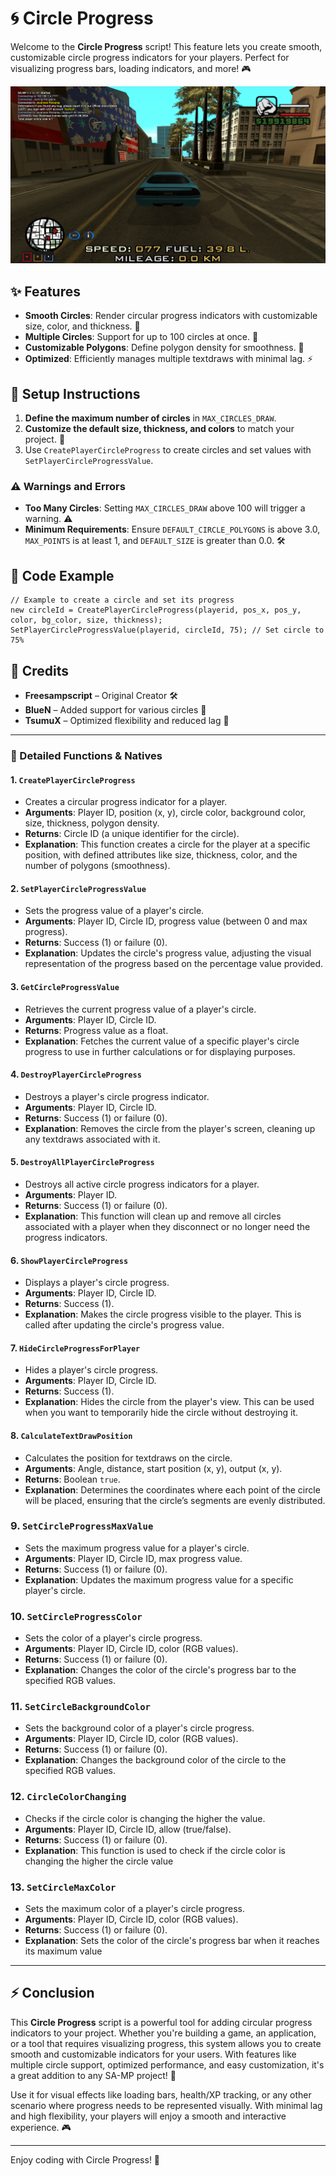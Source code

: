 
# 🌀 Circle Progress

Welcome to the **Circle Progress** script! This feature lets you create smooth, customizable circle progress indicators for your players. Perfect for visualizing progress bars, loading indicators, and more! 🎮

![Preview](https://github.com/MuhRaihan001/circle-progress/blob/main/sa-mp-017.png)

## ✨ Features
- **Smooth Circles**: Render circular progress indicators with customizable size, color, and thickness. 🎨
- **Multiple Circles**: Support for up to 100 circles at once. 🔢
- **Customizable Polygons**: Define polygon density for smoothness. 🔺
- **Optimized**: Efficiently manages multiple textdraws with minimal lag. ⚡

## 🔧 Setup Instructions
1. **Define the maximum number of circles** in `MAX_CIRCLES_DRAW`.
2. **Customize the default size, thickness, and colors** to match your project. 🎨
3. Use `CreatePlayerCircleProgress` to create circles and set values with `SetPlayerCircleProgressValue`.

### ⚠️ Warnings and Errors
- **Too Many Circles**: Setting `MAX_CIRCLES_DRAW` above 100 will trigger a warning. ⚠️
- **Minimum Requirements**: Ensure `DEFAULT_CIRCLE_POLYGONS` is above 3.0, `MAX_POINTS` is at least 1, and `DEFAULT_SIZE` is greater than 0.0. 🛠️

## 📝 Code Example
```pawn
// Example to create a circle and set its progress
new circleId = CreatePlayerCircleProgress(playerid, pos_x, pos_y, color, bg_color, size, thickness);
SetPlayerCircleProgressValue(playerid, circleId, 75); // Set circle to 75%
```

## 🎉 Credits
- **Freesampscript** – Original Creator 🛠️
- **BlueN** – Added support for various circles 🔄
- **TsumuX** – Optimized flexibility and reduced lag 💨

---

### 🧰 Detailed Functions & Natives

#### 1. **`CreatePlayerCircleProgress`**
   - Creates a circular progress indicator for a player.
   - **Arguments**: Player ID, position (x, y), circle color, background color, size, thickness, polygon density.
   - **Returns**: Circle ID (a unique identifier for the circle).
   - **Explanation**: This function creates a circle for the player at a specific position, with defined attributes like size, thickness, color, and the number of polygons (smoothness). 

#### 2. **`SetPlayerCircleProgressValue`**
   - Sets the progress value of a player's circle.
   - **Arguments**: Player ID, Circle ID, progress value (between 0 and max progress).
   - **Returns**: Success (1) or failure (0).
   - **Explanation**: Updates the circle's progress value, adjusting the visual representation of the progress based on the percentage value provided.

#### 3. **`GetCircleProgressValue`**
   - Retrieves the current progress value of a player's circle.
   - **Arguments**: Player ID, Circle ID.
   - **Returns**: Progress value as a float.
   - **Explanation**: Fetches the current value of a specific player's circle progress to use in further calculations or for displaying purposes.

#### 4. **`DestroyPlayerCircleProgress`**
   - Destroys a player's circle progress indicator.
   - **Arguments**: Player ID, Circle ID.
   - **Returns**: Success (1) or failure (0).
   - **Explanation**: Removes the circle from the player's screen, cleaning up any textdraws associated with it.

#### 5. **`DestroyAllPlayerCircleProgress`**
   - Destroys all active circle progress indicators for a player.
   - **Arguments**: Player ID.
   - **Returns**: Success (1) or failure (0).
   - **Explanation**: This function will clean up and remove all circles associated with a player when they disconnect or no longer need the progress indicators.

#### 6. **`ShowPlayerCircleProgress`**
   - Displays a player's circle progress.
   - **Arguments**: Player ID, Circle ID.
   - **Returns**: Success (1).
   - **Explanation**: Makes the circle progress visible to the player. This is called after updating the circle's progress value.

#### 7. **`HideCircleProgressForPlayer`**
   - Hides a player's circle progress.
   - **Arguments**: Player ID, Circle ID.
   - **Returns**: Success (1).
   - **Explanation**: Hides the circle from the player's view. This can be used when you want to temporarily hide the circle without destroying it.

#### 8. **`CalculateTextDrawPosition`**
   - Calculates the position for textdraws on the circle.
   - **Arguments**: Angle, distance, start position (x, y), output (x, y).
   - **Returns**: Boolean `true`.
   - **Explanation**: Determines the coordinates where each point of the circle will be placed, ensuring that the circle’s segments are evenly distributed.

### 9. **`SetCircleProgressMaxValue`**
   - Sets the maximum progress value for a player's circle.
   - **Arguments**: Player ID, Circle ID, max progress value.
   - **Returns**: Success (1) or failure (0).
   - **Explanation**: Updates the maximum progress value for a specific player's circle.

### 10. **`SetCircleProgressColor`**
   - Sets the color of a player's circle progress.
   - **Arguments**: Player ID, Circle ID, color (RGB values).
   - **Returns**: Success (1) or failure (0).
   - **Explanation**: Changes the color of the circle's progress bar to the specified RGB values.

### 11. **`SetCircleBackgroundColor`**
   - Sets the background color of a player's circle progress.
   - **Arguments**: Player ID, Circle ID, color (RGB values).
   - **Returns**: Success (1) or failure (0).
   - **Explanation**: Changes the background color of the circle to the specified RGB values.

### 12. **`CircleColorChanging`**
   - Checks if the circle color is changing the higher the value.
   - **Arguments**: Player ID, Circle ID, allow (true/false).
   - **Returns**: Success (1) or failure (0).
   - **Explanation**: This function is used to check if the circle color is changing the higher the circle value

### 13. **`SetCircleMaxColor`**
   - Sets the maximum color of a player's circle progress.
   - **Arguments**: Player ID, Circle ID, color (RGB values).
   - **Returns**: Success (1) or failure (0).
   - **Explanation**: Sets the color of the circle's progress bar when it reaches its maximum value
---

## ⚡ Conclusion

This **Circle Progress** script is a powerful tool for adding circular progress indicators to your project. Whether you're building a game, an application, or a tool that requires visualizing progress, this system allows you to create smooth and customizable indicators for your users. With features like multiple circle support, optimized performance, and easy customization, it's a great addition to any SA-MP project! 🌟

Use it for visual effects like loading bars, health/XP tracking, or any other scenario where progress needs to be represented visually. With minimal lag and high flexibility, your players will enjoy a smooth and interactive experience. 🎮

---

Enjoy coding with Circle Progress! 🚀
